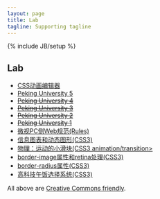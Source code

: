 ```yaml
---
layout: page
title: Lab
tagline: Supporting tagline
---
```

{% include JB/setup %}

<h2>Lab</h2>
<ul class="posts">
    <li><a href="http://www.futurefriendly.cn/cssanimate/demo/">CSS动画编辑器</a></li>
    <li><a href="http://www.bennychia.com/pku-en-2015b/" target="_blank">Peking University 5</a></li>
    <li><a href="http://www.bennychia.com/pku-en-2015/" target="_blank"><del>Peking University 4</del></a></li>
    <li><a href="http://www.bennychia.com/pku-en/" target="_blank"><del>Peking University 3</del></a></li>
    <li><a href="http://www.bennychia.com/pku-en-b/" target="_blank"><del>Peking University 2</del></a></li>
    <li><a href="http://www.bennychia.com/pku-en-a/" target="_blank"><del>Peking University 1</del></a></li>
    <li><a href="http://z.weishi.qq.com/rule_file.html" target="_blank">微视PC侧Web规范(Rules)</a></li>
    <li><a href="http://www.bennychia.com/lab/mg/index.html" target="_blank">信息图表和动态图形(CSS3)</a></li>
    <li><a href="http://www.bennychia.com/lab/cssanimation/index.html" target="_blank">物理：运动的小滑块(CSS3 animation/transition></li>
    <li><a href="http://www.bennychia.com/lab/borderimage/index.html" target="_blank">border-image属性和retina处理(CSS3)</a></li>
    <li><a href="http://www.bennychia.com/lab/borderradius/index.html" target="_blank">border-radius属性(CSS3)</a></li>
    <li><a href="http://www.bennychia.com/traditional-decision-maker" target="_blank">高科技午饭选择系统(CSS3)</a></li>
</ul>

<p>All above are <a href="http://creativecommons.org/licenses/by/3.0">Creative Commons friendly</a>.</p>